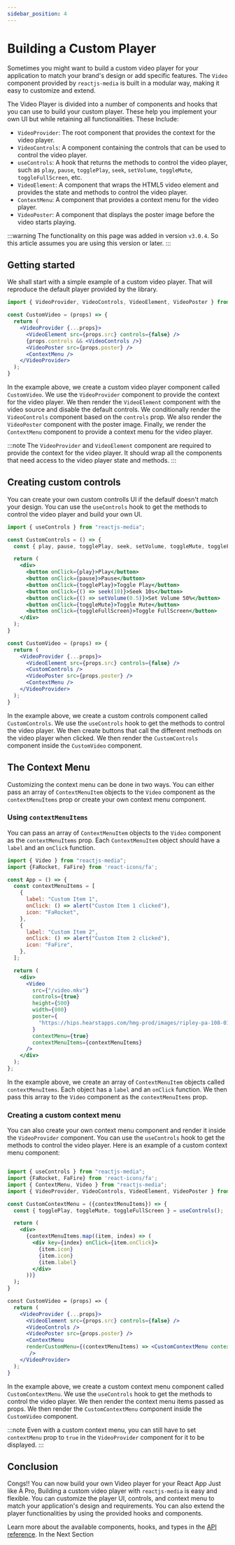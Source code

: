 ```yaml
---
sidebar_position: 4
---
```


# Building a Custom Player

Sometimes you might want to build a custom video player for your application to match your brand's design or add specific features. The `Video` component provided by `reactjs-media` is built in a modular way, making it easy to customize and extend.

The Video Player is divided into a number of components and hooks that you can use to build your custom player. These help you implement your own UI but while retaining all functionalities. These Include:

- `VideoProvider`: The root component that provides the context for the video player.
- `VideoControls`: A component containing the controls that can be used to control the video player.
- `useControls`: A hook that returns the methods to control the video player, such as `play`, `pause`, `togglePlay`, `seek`, `setVolume`, `toggleMute`, `toggleFullScreen`, etc.
- `VideoElement`: A component that wraps the HTML5 video element and provides the state and methods to control the video player.
- `ContextMenu`: A component that provides a context menu for the video player.
- `VideoPoster`: A component that displays the poster image before the video starts playing.

:::warning
The functionality on this page was added in version `v3.0.4`. So this article assumes you are using this version or later.
:::

## Getting started

We shall start with a simple example of a custom video player. That will reproduce the default player provided by the library.

```jsx
import { VideoProvider, VideoControls, VideoElement, VideoPoster } from "reactjs-media";

const CustomVideo = (props) => {
  return (
    <VideoProvider {...props}>
      <VideoElement src={props.src} controls={false} />
      {props.controls && <VideoControls />}
      <VideoPoster src={props.poster} />
      <ContextMenu />
    </VideoProvider>
  );
}
```

In the example above, we create a custom video player component called `CustomVideo`. We use the `VideoProvider` component to provide the context for the video player. We then render the `VideoElement` component with the video source and disable the default controls. We conditionally render the `VideoControls` component based on the `controls` prop. We also render the `VideoPoster` component with the poster image. Finally, we render the `ContextMenu` component to provide a context menu for the video player.

:::note
The `VideoProvider` and `VideoElement` component are required to provide the context for the video player. It should wrap all the components that need access to the video player state and methods.
:::

## Creating custom controls

You can create your own custom controlls UI if the defaulf doesn't match your design. You can use the `useControls` hook to get the methods to control the video player and build your own UI.

```jsx
import { useControls } from "reactjs-media";

const CustomControls = () => {
  const { play, pause, togglePlay, seek, setVolume, toggleMute, toggleFullScreen } = useControls();

  return (
    <div>
      <button onClick={play}>Play</button>
      <button onClick={pause}>Pause</button>
      <button onClick={togglePlay}>Toggle Play</button>
      <button onClick={() => seek(10)}>Seek 10s</button>
      <button onClick={() => setVolume(0.5)}>Set Volume 50%</button>
      <button onClick={toggleMute}>Toggle Mute</button>
      <button onClick={toggleFullScreen}>Toggle FullScreen</button>
    </div>
  );
}

const CustomVideo = (props) => {
  return (
    <VideoProvider {...props}>
      <VideoElement src={props.src} controls={false} />
      <CustomControls />
      <VideoPoster src={props.poster} />
      <ContextMenu />
    </VideoProvider>
  );
}
```

In the example above, we create a custom controls component called `CustomControls`. We use the `useControls` hook to get the methods to control the video player. We then create buttons that call the different methods on the video player when clicked. We then render the `CustomControls` component inside the `CustomVideo` component.

## The Context Menu

Customizing the context menu can be done in two ways. You can either pass an array of `ContextMenuItem` objects to the `Video` component as the `contextMenuItems` prop or create your own context menu component.

### Using `contextMenuItems`

You can pass an array of `ContextMenuItem` objects to the `Video` component as the `contextMenuItems` prop. Each `ContextMenuItem` object should have a `label` and an `onClick` function.

```jsx
import { Video } from "reactjs-media";
import {FaRocket, FaFire} from 'react-icons/fa';

const App = () => {
  const contextMenuItems = [
    {
      label: "Custom Item 1",
      onClick: () => alert("Custom Item 1 clicked"),
      icon: "FaRocket",
    },
    {
      label: "Custom Item 2",
      onClick: () => alert("Custom Item 2 clicked"),
      icon: "FaFire",
    },
  ];

  return (
    <div>
      <Video
        src={"/video.mkv"}
        controls={true}
        height={500}
        width={800}
        poster={
          "https://hips.hearstapps.com/hmg-prod/images/ripley-pa-108-011822-01629-r-661067043d66f.jpg?resize=980:*"
        }
        contextMenu={true}
        contextMenuItems={contextMenuItems}
      />
    </div>
  );
};
```

In the example above, we create an array of `ContextMenuItem` objects called `contextMenuItems`. Each object has a `label` and an `onClick` function. We then pass this array to the `Video` component as the `contextMenuItems` prop.

### Creating a custom context menu

You can also create your own context menu component and render it inside the `VideoProvider` component. You can use the `useControls` hook to get the methods to control the video player. Here is an example of a custom context menu component:

```jsx

import { useControls } from "reactjs-media";
import {FaRocket, FaFire} from 'react-icons/fa';
import { ContextMenu, Video } from "reactjs-media";
import { VideoProvider, VideoControls, VideoElement, VideoPoster } from "reactjs-media";

const CustomContextMenu = ({contextMenuItems}) => {
  const { togglePlay, toggleMute, toggleFullScreen } = useControls();

  return (
    <div>
      {contextMenuItems.map((item, index) => (
        <div key={index} onClick={item.onClick}>
          {item.icon}
          {item.icon}
          {item.label}
        </div>
      ))}
  );
}

const CustomVideo = (props) => {
  return (
    <VideoProvider {...props}>
      <VideoElement src={props.src} controls={false} />
      <VideoControls />
      <VideoPoster src={props.poster} />
      <ContextMenu 
      renderCustomMenu={(contextMenuItems) => <CustomContextMenu contextMenuItems={contextMenuItems}  />}
       />
    </VideoProvider>
  );
}
```

In the example above, we create a custom context menu component called `CustomContextMenu`. We use the `useControls` hook to get the methods to control the video player. We then render the context menu items passed as props. We then render the `CustomContextMenu` component inside the `CustomVideo` component. 

:::note
Even with a custom context menu, you can still have to set `contextMenu` prop to `true` in the `VideoProvider` component for it to be displayed.
:::

## Conclusion

Congs!! You can now build your own Video player for your React App Just like A Pro, Building a custom video player with `reactjs-media` is easy and flexible. You can customize the player UI, controls, and context menu to match your application's design and requirements. You can also extend the player functionalities by using the provided hooks and components.

Learn more about the available components, hooks, and types in the [API reference](/reactjs-media/api). In the Next Section